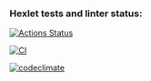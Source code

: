 ### Hexlet tests and linter status:
[![Actions Status](https://github.com/ShirokoMax/frontend-project-lvl2/workflows/hexlet-check/badge.svg)](https://github.com/ShirokoMax/frontend-project-lvl2/actions)

[![CI](https://github.com/ShirokoMax/frontend-project-lvl2/actions/workflows/linter.yml/badge.svg)](https://github.com/ShirokoMax/frontend-project-lvl2/actions/workflows/linter.yml)

[![codeclimate](https://api.codeclimate.com/v1/badges/ce74874303a5dddbf32b/maintainability)](https://codeclimate.com/github/ShirokoMax/frontend-project-lvl2/maintainability)